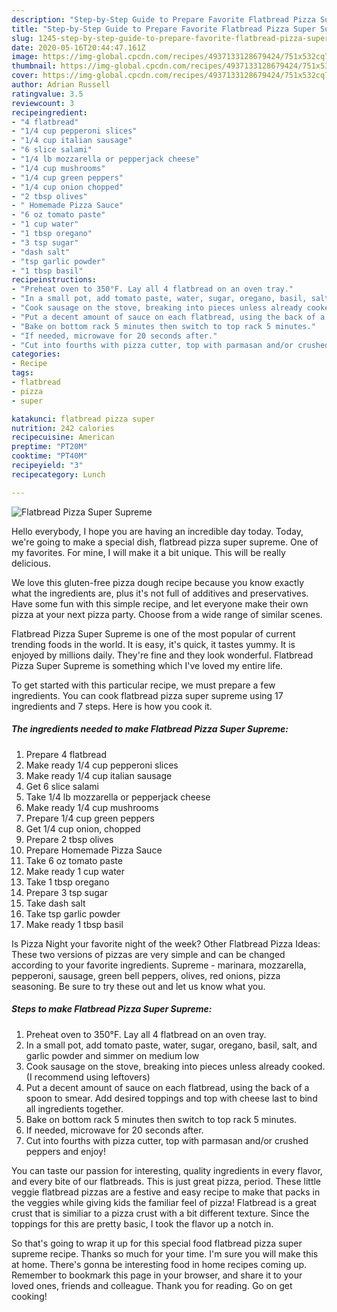 ```yaml
---
description: "Step-by-Step Guide to Prepare Favorite Flatbread Pizza Super Supreme"
title: "Step-by-Step Guide to Prepare Favorite Flatbread Pizza Super Supreme"
slug: 1245-step-by-step-guide-to-prepare-favorite-flatbread-pizza-super-supreme
date: 2020-05-16T20:44:47.161Z
image: https://img-global.cpcdn.com/recipes/4937133128679424/751x532cq70/flatbread-pizza-super-supreme-recipe-main-photo.jpg
thumbnail: https://img-global.cpcdn.com/recipes/4937133128679424/751x532cq70/flatbread-pizza-super-supreme-recipe-main-photo.jpg
cover: https://img-global.cpcdn.com/recipes/4937133128679424/751x532cq70/flatbread-pizza-super-supreme-recipe-main-photo.jpg
author: Adrian Russell
ratingvalue: 3.5
reviewcount: 3
recipeingredient:
- "4 flatbread"
- "1/4 cup pepperoni slices"
- "1/4 cup italian sausage"
- "6 slice salami"
- "1/4 lb mozzarella or pepperjack cheese"
- "1/4 cup mushrooms"
- "1/4 cup green peppers"
- "1/4 cup onion chopped"
- "2 tbsp olives"
- " Homemade Pizza Sauce"
- "6 oz tomato paste"
- "1 cup water"
- "1 tbsp oregano"
- "3 tsp sugar"
- "dash salt"
- "tsp garlic powder"
- "1 tbsp basil"
recipeinstructions:
- "Preheat oven to 350°F. Lay all 4 flatbread on an oven tray."
- "In a small pot, add tomato paste, water, sugar, oregano, basil, salt, and garlic powder and simmer on medium low"
- "Cook sausage on the stove, breaking into pieces unless already cooked. (I recommend using leftovers)"
- "Put a decent amount of sauce on each flatbread, using the back of a spoon to smear. Add desired toppings and top with cheese last to bind all ingredients together."
- "Bake on bottom rack 5 minutes then switch to top rack 5 minutes."
- "If needed, microwave for 20 seconds after."
- "Cut into fourths with pizza cutter, top with parmasan and/or crushed peppers and enjoy!"
categories:
- Recipe
tags:
- flatbread
- pizza
- super

katakunci: flatbread pizza super 
nutrition: 242 calories
recipecuisine: American
preptime: "PT20M"
cooktime: "PT40M"
recipeyield: "3"
recipecategory: Lunch

---
```



![Flatbread Pizza Super Supreme](https://img-global.cpcdn.com/recipes/4937133128679424/751x532cq70/flatbread-pizza-super-supreme-recipe-main-photo.jpg)

Hello everybody, I hope you are having an incredible day today. Today, we're going to make a special dish, flatbread pizza super supreme. One of my favorites. For mine, I will make it a bit unique. This will be really delicious.

We love this gluten-free pizza dough recipe because you know exactly what the ingredients are, plus it&#39;s not full of additives and preservatives. Have some fun with this simple recipe, and let everyone make their own pizza at your next pizza party. Choose from a wide range of similar scenes.

Flatbread Pizza Super Supreme is one of the most popular of current trending foods in the world. It is easy, it's quick, it tastes yummy. It is enjoyed by millions daily. They're fine and they look wonderful. Flatbread Pizza Super Supreme is something which I've loved my entire life.


To get started with this particular recipe, we must prepare a few ingredients. You can cook flatbread pizza super supreme using 17 ingredients and 7 steps. Here is how you cook it.

<!--inarticleads1-->

##### The ingredients needed to make Flatbread Pizza Super Supreme:

1. Prepare 4 flatbread
1. Make ready 1/4 cup pepperoni slices
1. Make ready 1/4 cup italian sausage
1. Get 6 slice salami
1. Take 1/4 lb mozzarella or pepperjack cheese
1. Make ready 1/4 cup mushrooms
1. Prepare 1/4 cup green peppers
1. Get 1/4 cup onion, chopped
1. Prepare 2 tbsp olives
1. Prepare  Homemade Pizza Sauce
1. Take 6 oz tomato paste
1. Make ready 1 cup water
1. Take 1 tbsp oregano
1. Prepare 3 tsp sugar
1. Take dash salt
1. Take tsp garlic powder
1. Make ready 1 tbsp basil


Is Pizza Night your favorite night of the week? Other Flatbread Pizza Ideas: These two versions of pizzas are very simple and can be changed according to your favorite ingredients. Supreme - marinara, mozzarella, pepperoni, sausage, green bell peppers, olives, red onions, pizza seasoning. Be sure to try these out and let us know what you. 

<!--inarticleads2-->

##### Steps to make Flatbread Pizza Super Supreme:

1. Preheat oven to 350°F. Lay all 4 flatbread on an oven tray.
1. In a small pot, add tomato paste, water, sugar, oregano, basil, salt, and garlic powder and simmer on medium low
1. Cook sausage on the stove, breaking into pieces unless already cooked. (I recommend using leftovers)
1. Put a decent amount of sauce on each flatbread, using the back of a spoon to smear. Add desired toppings and top with cheese last to bind all ingredients together.
1. Bake on bottom rack 5 minutes then switch to top rack 5 minutes.
1. If needed, microwave for 20 seconds after.
1. Cut into fourths with pizza cutter, top with parmasan and/or crushed peppers and enjoy!


You can taste our passion for interesting, quality ingredients in every flavor, and every bite of our flatbreads. This is just great pizza, period. These little veggie flatbread pizzas are a festive and easy recipe to make that packs in the veggies while giving kids the familiar feel of pizza! Flatbread is a great crust that is similiar to a pizza crust with a bit different texture. Since the toppings for this are pretty basic, I took the flavor up a notch in. 

So that's going to wrap it up for this special food flatbread pizza super supreme recipe. Thanks so much for your time. I'm sure you will make this at home. There's gonna be interesting food in home recipes coming up. Remember to bookmark this page in your browser, and share it to your loved ones, friends and colleague. Thank you for reading. Go on get cooking!
